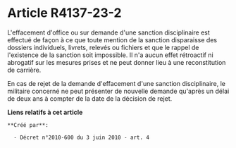 # Article R4137-23-2

L'effacement d'office ou sur demande d'une sanction disciplinaire est effectué de façon à ce que toute mention de la sanction
disparaisse des dossiers individuels, livrets, relevés ou fichiers et que le rappel de l'existence de la sanction soit
impossible. Il n'a aucun effet rétroactif ni abrogatif sur les mesures prises et ne peut donner lieu à une reconstitution de
carrière. 

En cas de rejet de la demande d'effacement d'une sanction disciplinaire, le militaire concerné ne peut présenter de nouvelle
demande qu'après un délai de deux ans à compter de la date de la décision de rejet.

**Liens relatifs à cet article**

	**Créé par**:

	  - Décret n°2010-600 du 3 juin 2010 - art. 4
